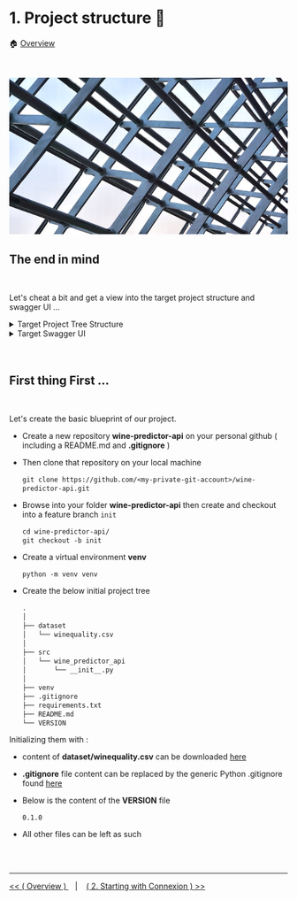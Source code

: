 # 1. Project structure :triangular_ruler:

:house: [Overview](../../README.md)

<br>
<br>

<img style="float: center;" src="../images/structure-proj.jpg">

## The end in mind 

<br>

Let's cheat a bit and get a  view into the target project structure and swagger UI ...

<details>
  <summary>Target Project Tree Structure</summary>

```
.
├── .github
│   └── workflows
│       ├── ci.yaml  
│       ├── cd.yaml    
│       └── cl.yaml 
│   
├── dataset
│   └── winequality.csv 
│
├── src
│   │ 
│   ├──wine_predictor_api
│   │   ├── security
│   │   │   └── authentication.py 
│   │   ├── services
│   │   │   ├── healthcheck.py
│   │   │   ├── learner.py 
│   │   │   └── predictor.py
│   │   └── specs
│   │       └── openapi_spec.yaml
│   └── tests
│       ├── assets
│       │   ├── sample_data.csv   
│       │   └── test_model.jl  
│       ├── conftest.py  
│       ├── test_healthcheck.py 
│       ├── test_learner.py 
│       └── test_predictor.py 
│
├── .gitignore
├── config.template.json
├── launcher.sh 
├── logging.yaml
├── MANIFEST.in 
├── README.md 
├── dev-requirements.txt 
├── requirements.txt 
├── setup.cfg
├── setup.py
└── VERSION    


```
</details>


<details>
  <summary>Target Swagger UI</summary>

<img style="float: center;" src="../images/final-swagger-ui.png">

</details>


<br>
<br>

## First thing First ...

<br>

Let's create the basic blueprint of our project.

- Create a new repository **wine-predictor-api** on your personal github  ( including a README.md and **.gitignore** )

- Then clone that repository on your local machine 
    ```
    git clone https://github.com/<my-private-git-account>/wine-predictor-api.git
    ```

-  Browse into your folder **wine-predictor-api** then create and checkout into a feature branch `init`
    ```
    cd wine-predictor-api/
    git checkout -b init
    ```
- Create a virtual environment  **venv** 
    ```
    python -m venv venv 
    ```
- Create the below initial project tree

    ```
    .
    │   
    ├── dataset
    │   └── winequality.csv 
    │
    ├── src
    │   └── wine_predictor_api
    │       └── __init__.py 
    │
    ├── venv 
    ├── .gitignore    
    ├── requirements.txt
    ├── README.md  
    └── VERSION 
    ```

Initializing them with : 
 - content of **dataset/winequality.csv** can be downloaded [here](../assets/winequality.csv)

 - **.gitignore** file content can be replaced by the generic Python .gitignore found [here](https://github.com/github/gitignore/blob/main/Python.gitignore)

 -  Below is the content of the **VERSION** file 
    ```
    0.1.0
    ```
 -  All other files can be left as such




<br>
<br>

---

[ << ( Overview ) ](../../README.md)  &nbsp;&nbsp; |  &nbsp;&nbsp;  [ ( 2. Starting with Connexion ) >>](../chapters/chapter_2.md)  
 
 
